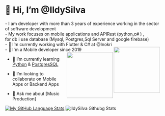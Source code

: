 


 <h1>👋 Hi, I’m @IldySilva</h1>
- I am developer with more than 3 years of experience working in the sector of software development<br> 
- My work focuses on mobile applications and  APIRest (python,c# ) ,<br> for db i use database (Mysql, Postgres,Sql Server and google firebase)<br>
- 🔭 I’m currently working with Flutter & C# at @Inokri <br>
- 📲 I'm a Mobile developer since 2019
 <img align="right" width="150" height="150" src="https://cdn-images-1.medium.com/max/1200/1*5-aoK8IBmXve5whBQM90GA.png"> <img align="right" width="150" height="150" src="https://seeklogo.com/images/C/c-sharp-c-logo-02F17714BA-seeklogo.com.png">
 
- 🌱 I’m currently learning  [Python](https://www.python.org/) & [PostgresSQL](https://www.postgresql.org/)

- 💞️ I’m looking to collaborate on  Mobile Apps or Backend Apps

- 💬 Ask me about [Music Production]  

[![My GitHub Language Stats](https://github-readme-stats.vercel.app/api/top-langs/?username=ildysilva&langs_count=3&theme=tokyonight)]() ![IldySilva Githubg Stats](https://github-readme-stats.vercel.app/api?username=ildysilva&show_icons=true&theme=prussian) 
